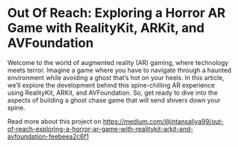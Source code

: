# Out Of Reach: Exploring a Horror AR Game with RealityKit, ARKit, and AVFoundation

Welcome to the world of augmented reality (AR) gaming, where technology meets terror. Imagine a game where you have to navigate through a haunted environment while avoiding a ghost that’s hot on your heels. In this article, we’ll explore the development behind this spine-chilling AR experience using RealityKit, ARKit, and AVFoundation. So, get ready to dive into the aspects of building a ghost chase game that will send shivers down your spine.

Read more about this project on https://medium.com/@intansaliya99/out-of-reach-exploring-a-horror-ar-game-with-realitykit-arkit-and-avfoundation-feebeea2c6f1
